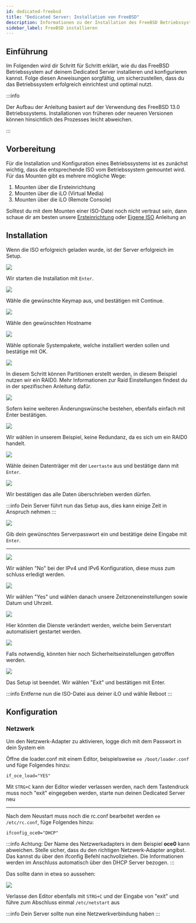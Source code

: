 ```yaml
---
id: dedicated-freebsd
title: "Dedicated Server: Installation von FreeBSD"
description: Informationen zu der Installation des FreeBSD Betriebssystem auf deinem Dedicated Server von ZAP-Hosting - ZAP-Hosting.com Dokumentation
sidebar_label: FreeBSD installieren
---
```




## Einführung

Im Folgenden wird dir Schritt für Schritt erklärt, wie du das FreeBSD Betriebssystem auf deinem Dedicated Server installieren und konfigurieren kannst. Folge diesen Anweisungen sorgfältig, um sicherzustellen, dass du das Betriebssystem erfolgreich einrichtest und optimal nutzt.

:::info

Der Aufbau der Anleitung basiert auf der Verwendung des FreeBSD 13.0 Betriebssystems. Installationen von früheren oder neueren Versionen können hinsichtlich des Prozesses leicht abweichen. 

:::



## Vorbereitung

Für die Installation und Konfiguration eines Betriebssystems ist es zunächst wichtig, dass die entsprechende ISO vom Betriebssystem gemountet wird. Für das Mounten gibt es mehrere mögliche Wege: 

1. Mounten über die Ersteinrichtung
2. Mounten über die iLO (Virtual Media)
3. Mounten über die iLO (Remote Console)

Solltest du mit dem Mounten einer ISO-Datei noch nicht vertraut sein, dann schaue dir am besten unsere [Ersteinrichtung](dedicated-setup.md) oder [Eigene ISO](dedicated-iso.md) Anleitung an



## Installation

Wenn die ISO erfolgreich geladen wurde, ist der Server erfolgreich im Setup.

![](https://screensaver01.zap-hosting.com/index.php/s/wSa8eGnrtJDLHB5/preview)

Wir starten die Installation mit `Enter`. 

![](https://screensaver01.zap-hosting.com/index.php/s/CK4xnGEqBe5Kd4y/preview)

Wähle die gewünschte Keymap aus, und bestätigen mit Continue.

![](https://screensaver01.zap-hosting.com/index.php/s/BSrWrN9TnqEEmmb/preview)

Wähle den gewünschten Hostname

![](https://screensaver01.zap-hosting.com/index.php/s/zqXPS6fHdkoMPH2/preview)

Wähle optionale Systempakete, welche installiert werden sollen und bestätige mit OK.

![](https://screensaver01.zap-hosting.com/index.php/s/zTSBQRGRFLHDxDo/preview)

In diesem Schritt können Partitionen erstellt werden, in diesem Beispiel nutzen wir ein RAID0. Mehr Informationen zur Raid Einstellungen findest du in der spezifischen Anleitung dafür.

![](https://screensaver01.zap-hosting.com/index.php/s/DTk5zgjbpCWwbmp/preview)

Sofern keine weiteren Änderungswünsche bestehen, ebenfalls einfach mit Enter bestätigen.

![](https://screensaver01.zap-hosting.com/index.php/s/MR3eJKMpdExXnsJ/preview)

Wir wählen in unserem Beispiel, keine Redundanz, da es sich um ein RAID0 handelt.

![](https://screensaver01.zap-hosting.com/index.php/s/Qf5JZMKs5HzDXnT/preview)

Wähle deinen Datenträger mit der `Leertaste` aus und bestätige dann mit `Enter`.

![](https://screensaver01.zap-hosting.com/index.php/s/4d93FtfDmSEtifY/preview)

Wir bestätigen das alle Daten überschrieben werden dürfen.

:::info
Dein Server führt nun das Setup aus, dies kann einige Zeit in Anspruch nehmen
:::

![](https://screensaver01.zap-hosting.com/index.php/s/NmR5PcTPe3Kdc4i/preview)

Gib dein gewünschtes Serverpasswort ein und bestätige deine Eingabe mit `Enter`.

***

![](https://screensaver01.zap-hosting.com/index.php/s/f9aJF57b2w3g9qY/preview)

Wir wählen "No" bei der IPv4 und IPv6 Konfiguration, diese muss zum schluss erledigt werden.

![](https://screensaver01.zap-hosting.com/index.php/s/88bxbHsRjwCoYJQ/preview)

Wir wählen "Yes" und wählen danach unsere Zeitzoneneinstellungen sowie Datum und Uhrzeit.

![](https://screensaver01.zap-hosting.com/index.php/s/MCtpoQkLdc8Wd7Y/preview)

Hier könnten die Dienste verändert werden, welche beim Serverstart automatisiert gestartet werden.

![](https://screensaver01.zap-hosting.com/index.php/s/wPbL3HJGYBTLdyD/preview)

Falls notwendig, könnten hier noch Sicherheitseinstellungen getroffen werden.

![](https://screensaver01.zap-hosting.com/index.php/s/BXEs3sFYCbFE4Q4/preview)

Das Setup ist beendet. Wir wählen "Exit" und bestätigen mit Enter.

:::info
Entferne nun die ISO-Datei aus deiner iLO und wähle Reboot
:::

## Konfiguration

### Netzwerk

Um den Netzwerk-Adapter zu aktivieren, logge dich mit dem Passwort in dein System ein

Öffne die loader.conf mit einem Editor, beispielsweise `ee /boot/loader.conf` und füge Folgendes hinzu:

```if_oce_load="YES"```

Mit `STRG+C` kann der Editor wieder verlassen werden, nach dem Tastendruck muss noch "exit" eingegeben werden, starte nun deinen Dedicated Server neu

***

Nach dem Neustart muss noch die rc.conf bearbeitet werden `ee /etc/rc.conf`, füge Folgendes hinzu:

```
ifconfig_oce0="DHCP"
```

:::info
Achtung: Der Name des Netzwerkadapters in dem Beispiel **oce0** kann abweichen. Stelle sicher, dass du den richtigen Netzwerk-Adapter angibst. Das kannst du über den ifconfig Befehl nachvollziehen. Die Informationen werden im Anschluss automatisch über den DHCP Server bezogen. 
:::

Das sollte dann in etwa so aussehen:

![](https://screensaver01.zap-hosting.com/index.php/s/mBCZpbG37N9Dj5e/preview)

Verlasse den Editor ebenfalls mit `STRG+C` und der Eingabe von "exit" und führe zum Abschluss einmal `/etc/netstart` aus

:::info
Dein Server sollte nun eine Netzwerkverbindung haben
:::
